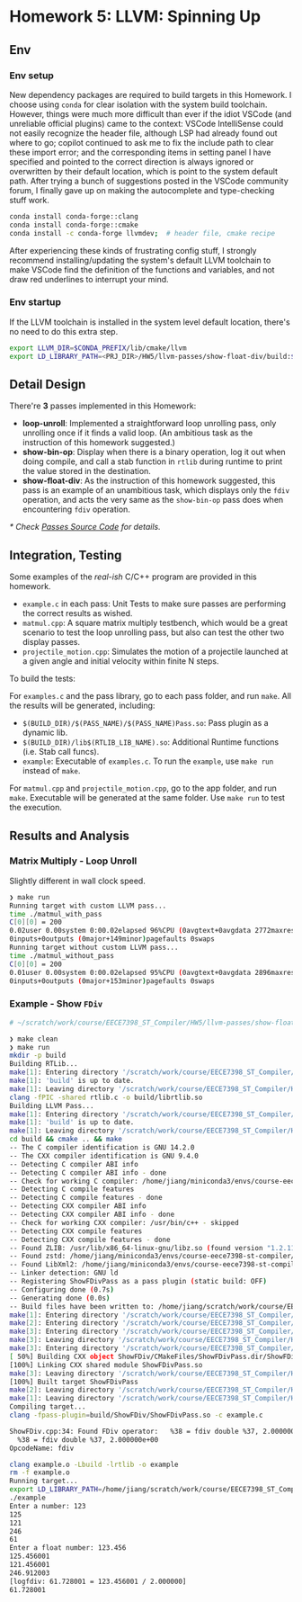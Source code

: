 # Homework 5: LLVM: Spinning Up

## Env 

### Env setup

New dependency packages are required to build targets in this Homework. I choose using `conda` for clear isolation with the system build toolchain. However, things were much more difficult than ever if the idiot VSCode (and unreliable official plugins) came to the context: VSCode IntelliSense could not easily recognize the header file, although LSP had already found out where to go; copilot continued to ask me to fix the include path to clear these import error; and the corresponding items in setting panel I have specified and pointed to the correct direction is always ignored or overwritten by their default location, which is point to the system default path. After trying a bunch of suggestions posted in the VSCode community forum, I finally gave up on making the autocomplete and type-checking stuff work. 

```bash
conda install conda-forge::clang
conda install conda-forge::cmake
conda install -c conda-forge llvmdev;  # header file, cmake recipe
```

After experiencing these kinds of frustrating config stuff, I strongly recommend installing/updating the system's default LLVM toolchain to make VSCode find the definition of the functions and variables, and not draw red underlines to interrupt your mind. 

### Env startup

If the LLVM toolchain is installed in the system level default location, there's no need to do this extra step. 

```bash
export LLVM_DIR=$CONDA_PREFIX/lib/cmake/llvm
export LD_LIBRARY_PATH=<PRJ_DIR>/HW5/llvm-passes/show-float-div/build:$LD_LIBRARY_PATH;
```

## Detail Design

There're __3__ passes implemented in this Homework: 
- __loop-unroll__: Implemented a straightforward loop unrolling pass, only unrolling once if it finds a valid loop. (An ambitious task as the instruction of this homework suggested.)
- __show-bin-op__: Display when there is a binary operation, log it out when doing compile, and call a stab function in `rtlib` during runtime to print the value stored in the destination. 
- __show-float-div__: As the instruction of this homework suggested, this pass is an example of an unambitious task, which displays only the `fdiv` operation, and acts the very same as the `show-bin-op` pass does when encountering `fdiv` operation.

_* Check [Passes Source Code](https://github.com/jiangqucheng/EECE7398_ST_Compiler/tree/main/HW5/llvm-passes) for details._

## Integration, Testing

Some examples of the _real-ish_ C/C++ program are provided in this homework.
- `example.c` in each pass: Unit Tests to make sure passes are performing the correct results as wished. 
- `matmul.cpp`: A square matrix multiply testbench, which would be a great scenario to test the loop unrolling pass, but also can test the other two display passes. 
- `projectile_motion.cpp`: Simulates the motion of a projectile launched at a given angle and initial velocity within finite N steps.

To build the tests:

For `examples.c` and the pass library, go to each pass folder, and run `make`. All the results will be generated, including: 
- `$(BUILD_DIR)/$(PASS_NAME)/$(PASS_NAME)Pass.so`: Pass plugin as a dynamic lib.
- `$(BUILD_DIR)/lib$(RTLIB_LIB_NAME).so`: Additional Runtime functions (i.e. Stab call funcs).
- `example`: Executable of `examples.c`.
To run the `example`, use `make run` instead of `make`. 

For `matmul.cpp` and `projectile_motion.cpp`, go to the app folder, and run `make`. Executable will be generated at the same folder.
Use `make run` to test the execution.

## Results and Analysis

### Matrix Multiply - Loop Unroll

Slightly different in wall clock speed.
```bash
❯ make run
Running target with custom LLVM pass...
time ./matmul_with_pass
C[0][0] = 200
0.02user 0.00system 0:00.02elapsed 96%CPU (0avgtext+0avgdata 2772maxresident)k
0inputs+0outputs (0major+149minor)pagefaults 0swaps
Running target without custom LLVM pass...
time ./matmul_without_pass
C[0][0] = 200
0.01user 0.00system 0:00.02elapsed 95%CPU (0avgtext+0avgdata 2896maxresident)k
0inputs+0outputs (0major+153minor)pagefaults 0swaps
```


### Example - Show `FDiv`

```bash
# ~/scratch/work/course/EECE7398_ST_Compiler/HW5/llvm-passes/show-float-div    main !8 ?7      ✔  15s   course-eece7398-st-compiler   jiang@builder  04:29:01  

❯ make clean
❯ make run
mkdir -p build
Building RTLib...
make[1]: Entering directory '/scratch/work/course/EECE7398_ST_Compiler/HW5/llvm-passes/show-float-div'
make[1]: 'build' is up to date.
make[1]: Leaving directory '/scratch/work/course/EECE7398_ST_Compiler/HW5/llvm-passes/show-float-div'
clang -fPIC -shared rtlib.c -o build/librtlib.so
Building LLVM Pass...
make[1]: Entering directory '/scratch/work/course/EECE7398_ST_Compiler/HW5/llvm-passes/show-float-div'
make[1]: 'build' is up to date.
make[1]: Leaving directory '/scratch/work/course/EECE7398_ST_Compiler/HW5/llvm-passes/show-float-div'
cd build && cmake .. && make
-- The C compiler identification is GNU 14.2.0
-- The CXX compiler identification is GNU 9.4.0
-- Detecting C compiler ABI info
-- Detecting C compiler ABI info - done
-- Check for working C compiler: /home/jiang/miniconda3/envs/course-eece7398-st-compiler/bin/cc - skipped
-- Detecting C compile features
-- Detecting C compile features - done
-- Detecting CXX compiler ABI info
-- Detecting CXX compiler ABI info - done
-- Check for working CXX compiler: /usr/bin/c++ - skipped
-- Detecting CXX compile features
-- Detecting CXX compile features - done
-- Found ZLIB: /usr/lib/x86_64-linux-gnu/libz.so (found version "1.2.11")
-- Found zstd: /home/jiang/miniconda3/envs/course-eece7398-st-compiler/lib/libzstd.so
-- Found LibXml2: /home/jiang/miniconda3/envs/course-eece7398-st-compiler/lib/libxml2.so (found version "2.13.1")
-- Linker detection: GNU ld
-- Registering ShowFDivPass as a pass plugin (static build: OFF)
-- Configuring done (0.7s)
-- Generating done (0.0s)
-- Build files have been written to: /home/jiang/scratch/work/course/EECE7398_ST_Compiler/HW5/llvm-passes/show-float-div/build
make[1]: Entering directory '/scratch/work/course/EECE7398_ST_Compiler/HW5/llvm-passes/show-float-div/build'
make[2]: Entering directory '/scratch/work/course/EECE7398_ST_Compiler/HW5/llvm-passes/show-float-div/build'
make[3]: Entering directory '/scratch/work/course/EECE7398_ST_Compiler/HW5/llvm-passes/show-float-div/build'
make[3]: Leaving directory '/scratch/work/course/EECE7398_ST_Compiler/HW5/llvm-passes/show-float-div/build'
make[3]: Entering directory '/scratch/work/course/EECE7398_ST_Compiler/HW5/llvm-passes/show-float-div/build'
[ 50%] Building CXX object ShowFDiv/CMakeFiles/ShowFDivPass.dir/ShowFDiv.cpp.o
[100%] Linking CXX shared module ShowFDivPass.so
make[3]: Leaving directory '/scratch/work/course/EECE7398_ST_Compiler/HW5/llvm-passes/show-float-div/build'
[100%] Built target ShowFDivPass
make[2]: Leaving directory '/scratch/work/course/EECE7398_ST_Compiler/HW5/llvm-passes/show-float-div/build'
make[1]: Leaving directory '/scratch/work/course/EECE7398_ST_Compiler/HW5/llvm-passes/show-float-div/build'
Compiling target...
clang -fpass-plugin=build/ShowFDiv/ShowFDivPass.so -c example.c

ShowFDiv.cpp:34: Found FDiv operator:   %38 = fdiv double %37, 2.000000e+00
  %38 = fdiv double %37, 2.000000e+00
OpcodeName: fdiv

clang example.o -Lbuild -lrtlib -o example
rm -f example.o
Running target...
export LD_LIBRARY_PATH=/home/jiang/scratch/work/course/EECE7398_ST_Compiler/HW5/llvm-passes/show-float-div/build:$LD_LIBRARY_PATH && \
./example
Enter a number: 123
125
121
246
61
Enter a float number: 123.456
125.456001
121.456001
246.912003
[logfdiv: 61.728001 = 123.456001 / 2.000000]
61.728001
```

